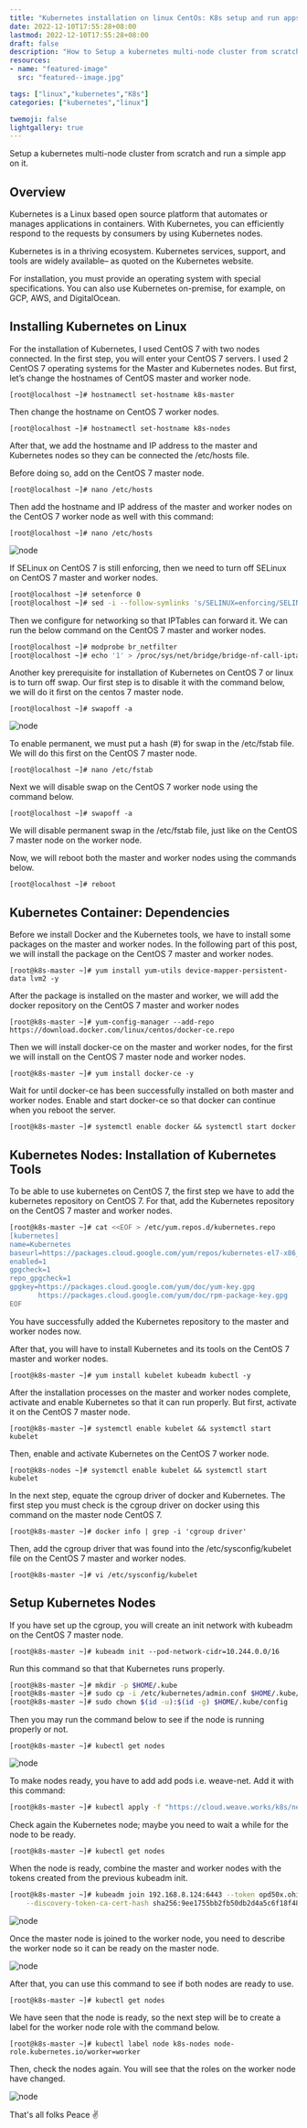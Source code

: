 ```yaml
---
title: "Kubernetes installation on linux CentOs: K8s setup and run apps"
date: 2022-12-10T17:55:28+08:00
lastmod: 2022-12-10T17:55:28+08:00
draft: false
description: "How to Setup a kubernetes multi-node cluster from scratch and run a simple app on it."
resources:
- name: "featured-image"
  src: "featured--image.jpg"

tags: ["linux","kubernetes","K8s"]
categories: ["kubernetes","linux"]

twemoji: false
lightgallery: true
---
```


Setup a kubernetes multi-node cluster from scratch and run a simple app on it.

<!--more-->
## Overview
Kubernetes is a Linux based open source platform that automates or manages applications in containers. With Kubernetes, you can efficiently respond to the requests by consumers by using Kubernetes nodes.

Kubernetes is in a thriving ecosystem. Kubernetes services, support, and tools are widely available– as quoted on the Kubernetes website.

For installation, you must provide an operating system with special specifications. You can also use Kubernetes on-premise, for example, on GCP, AWS, and DigitalOcean.

## Installing Kubernetes on Linux

For the installation of Kubernetes, I used CentOS 7 with two nodes connected. In the first step, you will enter your CentOS 7 servers. I used 2 CentOS 7 operating systems for the Master and Kubernetes nodes. But first, let’s change the hostnames of CentOS master and worker node.

``[root@localhost ~]# hostnamectl set-hostname k8s-master``

Then change the hostname on CentOS 7 worker nodes.

``[root@localhost ~]# hostnamectl set-hostname k8s-nodes``

After that, we add the hostname and IP address to the master and Kubernetes nodes so they can be connected the /etc/hosts file.

Before doing so, add on the CentOS 7 master node.

``[root@localhost ~]# nano /etc/hosts``

Then add the hostname and IP address of the master and worker nodes on the CentOS 7 worker node as well with this command:

``[root@localhost ~]# nano /etc/hosts``

![node](./2.1.png)

If SELinux on CentOS 7 is still enforcing, then we need to turn off SELinux on CentOS 7 master and worker nodes.

```Bash
[root@localhost ~]# setenforce 0
[root@localhost ~]# sed -i --follow-symlinks 's/SELINUX=enforcing/SELINUX=disabled/g' /etc/sysconfig/selinux
```
Then we configure for networking so that IPTables can forward it. We can run the below command on the CentOS 7 master and worker nodes.

```Bash
[root@localhost ~]# modprobe br_netfilter
[root@localhost ~]# echo '1' > /proc/sys/net/bridge/bridge-nf-call-iptables
```

Another key prerequisite for installation of Kubernetes on CentOS 7 or linux is to turn off swap. Our first step is to disable it with the command below, we will do it first on the centos 7 master node.

``[root@localhost ~]# swapoff -a``

![node](./6.1.png)

To enable permanent, we must put a hash (#) for swap in the /etc/fstab file. We will do this first on the CentOS 7 master node.

``[root@localhost ~]# nano /etc/fstab``

Next we will disable swap on the CentOS 7 worker node using the command below.

``[root@localhost ~]# swapoff -a``

We will disable permanent swap in the /etc/fstab file, just like on the CentOS 7 master node on the worker node.

Now, we will reboot both the master and worker nodes using the commands below.

``[root@localhost ~]# reboot``

## Kubernetes Container: Dependencies

Before we install Docker and the Kubernetes tools, we have to install some packages on the master and worker nodes. In the following part of this post, we will install the package on the CentOS 7 master and worker nodes.

``[root@k8s-master ~]# yum install yum-utils device-mapper-persistent-data lvm2 -y``

After the package is installed on the master and worker, we will add the docker repository on the CentOS 7 master and worker nodes

``[root@k8s-master ~]# yum-config-manager --add-repo https://download.docker.com/linux/centos/docker-ce.repo``

Then we will install docker-ce on the master and worker nodes, for the first we will install on the CentOS 7 master node and worker nodes.

``[root@k8s-master ~]# yum install docker-ce -y``

Wait for until docker-ce has been successfully installed on both master and worker nodes. Enable and start docker-ce so that docker can continue when you reboot the server.

``[root@k8s-master ~]# systemctl enable docker && systemctl start docker``

## Kubernetes Nodes: Installation of Kubernetes Tools

To be able to use kubernetes on CentOS 7, the first step we have to add the kubernetes repository on CentOS 7. For that, add the Kubernetes repository on the CentOS 7 master and worker nodes.

```Bash
[root@k8s-master ~]# cat <<EOF > /etc/yum.repos.d/kubernetes.repo
[kubernetes]
name=Kubernetes
baseurl=https://packages.cloud.google.com/yum/repos/kubernetes-el7-x86_64
enabled=1
gpgcheck=1
repo_gpgcheck=1
gpgkey=https://packages.cloud.google.com/yum/doc/yum-key.gpg
       https://packages.cloud.google.com/yum/doc/rpm-package-key.gpg
EOF
```
You have successfully added the Kubernetes repository to the master and worker nodes now.

After that, you will have to install Kubernetes and its tools on the CentOS 7 master and worker nodes.

``[root@k8s-master ~]# yum install kubelet kubeadm kubectl -y``

After the installation processes on the master and worker nodes complete, activate and enable Kubernetes so that it can run properly. But first, activate it on the CentOS 7 master node.

``[root@k8s-master ~]# systemctl enable kubelet && systemctl start kubelet``

Then, enable and activate Kubernetes on the CentOS 7 worker node.

``[root@k8s-nodes ~]# systemctl enable kubelet && systemctl start kubelet``

In the next step, equate the cgroup driver of docker and Kubernetes. The first step you must check is the cgroup driver on docker using this command on the master node CentOS 7.

``[root@k8s-master ~]# docker info | grep -i 'cgroup driver'``

Then, add the cgroup driver that was found into the /etc/sysconfig/kubelet file on the CentOS 7 master and worker nodes.

``[root@k8s-master ~]# vi /etc/sysconfig/kubelet``

## Setup Kubernetes Nodes

If you have set up the cgroup, you will create an init network with kubeadm on the CentOS 7 master node.

``[root@k8s-master ~]# kubeadm init --pod-network-cidr=10.244.0.0/16``

Run this command so that that Kubernetes runs properly.

```Bash
[root@k8s-master ~]# mkdir -p $HOME/.kube
[root@k8s-master ~]# sudo cp -i /etc/kubernetes/admin.conf $HOME/.kube/config
[root@k8s-master ~]# sudo chown $(id -u):$(id -g) $HOME/.kube/config
```
Then you may run the command below to see if the node is running properly or not.

``[root@k8s-master ~]# kubectl get nodes``

![node](./19.png)

To make nodes ready, you have to add add pods i.e. weave-net. Add it with this command:

```Bash
[root@k8s-master ~]# kubectl apply -f "https://cloud.weave.works/k8s/net?k8s-version=$(kubectl version | base64 | tr -d '\n')" 
```
Check again the Kubernetes node; maybe you need to wait a while for the node to be ready.

``[root@k8s-master ~]# kubectl get nodes``

When the node is ready, combine the master and worker nodes with the tokens created from the previous kubeadm init.

```Bash
[root@k8s-master ~]# kubeadm join 192.168.8.124:6443 --token opd50x.ohi8hq7jsmu76r3o \
	--discovery-token-ca-cert-hash sha256:9ee1755bb2fb50db2d4a5c6f18f480360682de1e2405b2d5a3ef1a3078a6cede
```

![node](./22.png)

Once the master node is joined to the worker node, you need to describe the worker node so it can be ready on the master node.

![node](./23.png)


After that, you can use this command to see if both nodes are ready to use.

``[root@k8s-master ~]# kubectl get nodes``

We have seen that the node is ready, so the next step will be to create a label for the worker node role with the command below.

``[root@k8s-master ~]# kubectl label node k8s-nodes node-role.kubernetes.io/worker=worker``

Then, check the nodes again. You will see that the roles on the worker node have changed.

![node](./26.png)

That's all folks Peace :v: